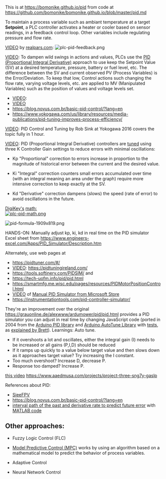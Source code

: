 This is at <a target="_blank" href="https://bomonike.github.io/plc">https://bomonike.github.io/pid</a> from code at <a target="_blank" href="https://github.com/bomonike/bomonike.github.io/blob/master/pid.md">https://github.com/bomonike/bomonike.github.io/blob/master/pid.md</a>

To maintain a process variable such as ambiant temperature at a target <strong>Setpoint</strong>, a PLC controller activates a heater or cooler based on sensor readings, in a feedback control loop. Other variables include regulating pressure and flow rate.

<a target="_blank" href="https://www.youtube.com/watch?v=IAhxYsMi4e8&t=1m47s">VIDEO</a> by <a target="_blank" href="https://www.realpars.com/">realpars.com</a>:
<img alt="plc-pid-feedback.png" src="https://res.cloudinary.com/dcajqrroq/image/upload/v1726664501/plc-pid-feedback_a5kvtj.png">

<a target="_blank" href="https://www.youtube.com/watch?v=fv6dLTEvl74">VIDEO</a>:
To dampen wild swings in actions and values, PLCs use the <a target="_blank" href="https://www.youtube.com/watch?v=sFqFrmMJ-sg&list=PLln3BHg93SQ_Ejn6godXbxromegXSMYOl">PID (Proportional Integral Derivative)</a> approach to use keep the Setpoint Value (SV) at a desired temperature, pressure, battery or fuel level, etc. The difference between the SV and current observed PV (Process Variables) is the Error/Deviation. To keep that low, Control actions such changing the flow rate, varying voltage levels, etc. are applied to MV (Manipulated Variables) such as the position of values and voltage levels set.
   * <a target="_blank" href="https://www.youtube.com/watch?v=lRZ4NT5DRk8&list=PLln3BHg93SQ_Ejn6godXbxromegXSMYOl&index=7&t=53s">VIDEO</a>:
   * <a target="_blank" href="https://www.youtube.com/watch?v=_VzHpLjKeZ8">VIDEO</a>
   * https://blog.novus.com.br/basic-pid-control/?lang=en
   * https://www.yokogawa.com/us/library/resources/media-publications/pid-tuning-improves-process-efficiency/

<a target="_blank" href="https://www.youtube.com/watch?v=KyZNsQBMkGE">VIDEO</a>:
PID Control and Tuning by Rob Sink at Yokogawa 2016
covers the topic fully in 1 hour.

<a target="_blank" href="https://youtube.com/shorts/kHxsWbcxplk?si=CVrCpRAKy-zzCOto">VIDEO</a>:
PID (Proportional Integral Derivative) controllers are <a target="_blank" href="https://www.youtube.com/watch?v=sFqFrmMJ-sg&list=PLln3BHg93SQ_Ejn6godXbxromegXSMYOl">tuned</a> using three K Controller Gain settings to reduce errors with minimal oscillations:

* Kp "Proportional" correction to errors increase in proportion to the magnitude of historical error between the current and the desired value.

* Ki "Integral" correction counters small errors accumulated over time (with an integral meaning an area under the graph) require more intensive correction to keep exactly at the SV.

* Kd "Derivative" correction dampens (slows) the speed (rate of error) to avoid oscillations in the future.

<a target="_blank" href="https://www.youtube.com/watch?v=tFVAaUcOm4I">DigiKey's</a> <a target="_blank" href="https://www.digikey.com/en/maker/projects/introduction-to-pid-controllers/763a6dca352b4f2ba00adde46445ddeb">math:<br />
<img alt="plc-pid-math.png" src="https://res.cloudinary.com/dcajqrroq/image/upload/v1726939202/plc-pid-math_dflwcd.png"></a>

<img alt="pid-formula-1909x819.png" src="https://res.cloudinary.com/dcajqrroq/image/upload/v1727045229/pid-formula-1909x819_yulipx.png"></a>

HANDS-ON: Manually adjust kp, ki, kd in real time on the PID simulator Excel sheet from https://www.engineers-excel.com/Apps/PID_Simulator/Description.htm


Alternately, use web pages at
* https://pidtuner.com/#/
* <a target="_blank" href="https://www.youtube.com/watch?v=_S_nYlPieP0">VIDEO</a>: https://pidtuningireland.com/
* https://tools.softinery.com/PIDSIM/ and
* https://tech-uofm.info/pid/pid.html
* https://smartmfg.me.wisc.edu/pages/resources/PIDMotorPositionControl.html
* <a target="_blank" href="https://www.youtube.com/watch?v=6sQeWE-mIFM" title="Jul 16, 2024">VIDEO</a> of <a target="_blank" href="https://apps.microsoft.com/detail/9nbcz6qq5djs?hl=en-mt&gl=US">Manual PID Simulator from Microsoft Store</a>
* https://instrumentationtools.com/pid-controller-simulator/

They're an improvement over the original https://grauonline.de/alexwww/ardumower/pid/pid.html
provides a PID simulator you can adjust in real time by changing JavaScript code
(ported in 2004 from the <a target="_blank" href="https://github.com/br3ttb/Arduino-PID-Library">Arduino PID library</a> and <a target="_blank" href="https://github.com/br3ttb/Arduino-PID-AutoTune-Library">Arduino AutoTune Library</a> with <a target="_blank" href="https://github.com/br3ttb/arduino-pid-library-tester/blob/master/pid-tester/pid-tester.ino">tests</a>, as <a target="_blank" href="http://brettbeauregard.com/blog/2011/04/improving-the-beginners-pid-introduction/">explained by Brett</a>). Learnings: Auto tune.

   * If it overshoots a lot and oscillates, either the integral gain (I) needs to be increased or all gains (P,I,D) should be reduced
   * If it ramps up quickly to a value below target value and then slows down as it approaches target value? Try increasing the I constant.
   * Too much overshoot? Increase D, decrease P.
   * Response too damped? Increase P.

<a target="_blank" href="https://www.youtube.com/watch?v=v4F-cGDGiEw">this video</a>
https://www.aaedmusa.com/projects/project-three-sng7y-gaslp

References about PID:
   * <a target="_blank" href="https://www.youtube.com/watch?v=6OH-wOsVVjg">SieeFPV</a>
   * https://blog.novus.com.br/basic-pid-control/?lang=en
   * <a target="_blank" href="https://www.youtube.com/watch?v=wkfEZmsQqiA">interval path of the past and derivative rate to predict future error</a> with <a target="_blank" href="https://www.mathworks.com/campaigns/offers/pid-tuning-code-examples.html?s_eid=PSM_15028">MATLAB code</a>


## Other approaches:

* Fuzzy Logic Control (FLC)

* <a target="_blank" href="https://www.youtube.com/watch?v=lRZ4NT5DRk8&list=PLln3BHg93SQ_Ejn6godXbxromegXSMYOl&index=7&t=7m10s">Model Predictive Control (MPC)</a> works by using an algorithm based on a mathematical model to predict the behavior of process variables.

* Adaptive Control

* Neural Network Control

